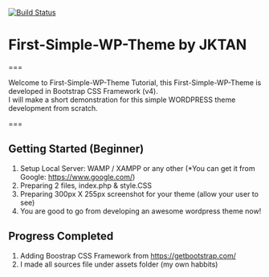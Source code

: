 [![Build Status](https://travis-ci.org/Automattic/_s.svg?branch=master)](https://travis-ci.org/Automattic/_s)

# First-Simple-WP-Theme by JKTAN
===

Welcome to First-Simple-WP-Theme Tutorial, this First-Simple-WP-Theme is developed in Bootstrap CSS Framework (v4).
<br />
I will make a short demonstration for this simple WORDPRESS theme development from scratch.

===


Getting Started (Beginner)
---------------
1) Setup Local Server: WAMP / XAMPP or any other (*You can get it from Google: https://www.google.com/)
2) Preparing 2 files, index.php & style.CSS
3) Preparing 300px X 255px screenshot for your theme (allow your user to see)
4) You are good to go from developing an awesome wordpress theme now!



Progress Completed
---------------
1) Adding Boostrap CSS Framework from https://getbootstrap.com/
2) I made all sources file under assets folder (my own habbits)
